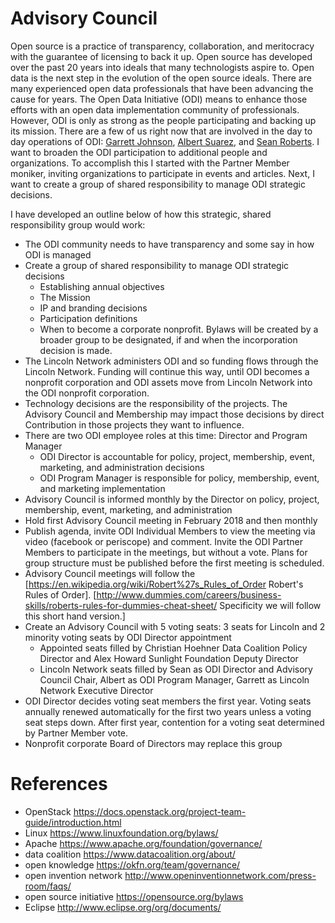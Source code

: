 # Advisory Council
Open source is a practice of transparency, collaboration, and meritocracy with the guarantee of licensing to back it up. Open source has developed over the past 20 years into ideals that many technologists aspire to. Open data is the next step in the evolution of the open source ideals. There are many experienced open data professionals that have been advancing the cause for years. The Open Data Initiative (ODI) means to enhance those efforts with an open data implementation community of professionals. However, ODI is only as strong as the people participating and backing up its mission. There are a few of us right now that are involved in the day to day operations of ODI: [Garrett Johnson](https://www.linkedin.com/in/garrettwjohnson/), [Albert Suarez](https://www.linkedin.com/in/albert-suarez-iv-881955138/), and [Sean Roberts](https://www.linkedin.com/in/sarob/). I want to broaden the ODI participation to additional people and organizations. To accomplish this I started with the Partner Member moniker, inviting organizations to participate in events and articles. Next, I want to create a group of shared responsibility to manage ODI strategic decisions.

I have developed an outline below of how this strategic, shared responsibility group would work: 

* The ODI community needs to have transparency and some say in how ODI is managed
* Create a group of shared responsibility to manage ODI strategic decisions 
  * Establishing annual objectives
  * The Mission
  * IP and branding decisions
  * Participation definitions
  * When to become a corporate nonprofit. Bylaws will be created by a broader group to be designated, if and when the incorporation decision is made.
* The Lincoln Network administers ODI and so funding flows through the Lincoln Network. Funding will continue this way, until ODI becomes a nonprofit corporation and ODI assets move from Lincoln Network into the ODI nonprofit corporation.
* Technology decisions are the responsibility of the projects. The Advisory Council and Membership may impact those decisions by direct Contribution in those projects they want to influence.
* There are two ODI employee roles at this time: Director and Program Manager
  * ODI Director is accountable for policy, project, membership, event, marketing, and administration decisions
  * ODI Program Manager is responsible for policy, membership, event, and marketing implementation
* Advisory Council is informed monthly by the Director on policy, project, membership, event, marketing, and administration 
* Hold first Advisory Council meeting in February 2018 and then monthly
* Publish agenda, invite ODI Individual Members to view the meeting via video (facebook or periscope) and comment. Invite the ODI Partner Members to participate in the meetings, but without a vote. Plans for group structure must be published before the first meeting is scheduled. 
* Advisory Council meetings will follow the [https://en.wikipedia.org/wiki/Robert%27s_Rules_of_Order Robert's Rules of Order]. [http://www.dummies.com/careers/business-skills/roberts-rules-for-dummies-cheat-sheet/ Specificity we will follow this short hand version.] 
* Create an Advisory Council with 5 voting seats: 3 seats for Lincoln and 2 minority voting seats by ODI Director appointment
  * Appointed seats filled by Christian Hoehner Data Coalition Policy Director and Alex Howard Sunlight Foundation Deputy Director
  * Lincoln Network seats filled by Sean as ODI Director and Advisory Council Chair, Albert as ODI Program Manager, Garrett as Lincoln Network Executive Director
* ODI Director decides voting seat members the first year. Voting seats annually renewed automatically for the first two years unless a voting seat steps down. After first year, contention for a voting seat determined by Partner Member vote.
* Nonprofit corporate Board of Directors may replace this group

# References
* OpenStack https://docs.openstack.org/project-team-guide/introduction.html
* Linux https://www.linuxfoundation.org/bylaws/ 
* Apache https://www.apache.org/foundation/governance/ 
* data coalition https://www.datacoalition.org/about/ 
* open knowledge https://okfn.org/team/governance/ 
* open invention network http://www.openinventionnetwork.com/press-room/faqs/ 
* open source initiative https://opensource.org/bylaws 
* Eclipse http://www.eclipse.org/org/documents/
